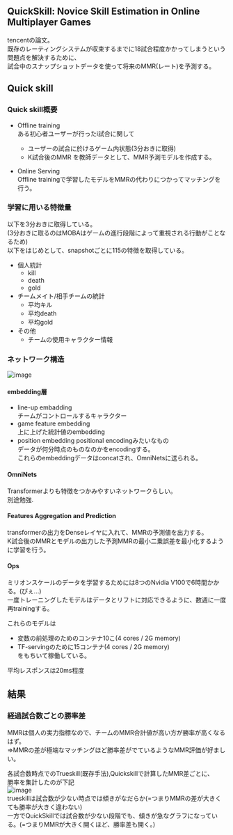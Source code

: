 ## QuickSkill: Novice Skill Estimation in Online Multiplayer Games  
tencentの論文。  
既存のレーティングシステムが収束するまでに18試合程度かかってしまうという問題点を解決するために、  
試合中のスナップショットデータを使って将来のMMR(レート)を予測する。  

## Quick skill
### Quick skill概要  
- Offline training  
    ある初心者ユーザーが行ったi試合に関して  
    - ユーザーの試合に於けるゲーム内状態(3分おきに取得)  
    - K試合後のMMR
    を教師データとして、MMR予測モデルを作成する。  
  
- Online Serving  
    Offline trainingで学習したモデルをMMRの代わりにつかってマッチングを行う。  

### 学習に用いる特徴量  
以下を3分おきに取得している。   
(3分おきに取るのはMOBAはゲームの進行段階によって重視される行動がことなるため)   
以下をはじめとして、snapshotごとに115の特徴を取得している。  
- 個人統計  
  - kill 
  - death
  - gold
- チームメイト/相手チームの統計  
  - 平均キル  
  - 平均death
  - 平均gold 
- その他  
  - チームの使用キャラクター情報  

### ネットワーク構造  
![image](https://user-images.githubusercontent.com/54636129/196683391-cb0ec644-4273-4361-93b8-9efc807e0e5b.png)  

#### embedding層  
- line-up embadding  
  チームがコントロールするキャラクター   
- game feature embedding  
  上に上げた統計値のembedding
- position embedding
  positional encodingみたいなもの  
  データが何分時点のものなのかをencodingする。  
これらのembeddingデータはconcatされ、OmniNetsに送られる。  

#### OmniNets  
Transformerよりも特徴をつかみやすいネットワークらしい。  
別途勉強.  
  
#### Features Aggregation and Prediction  
transformerの出力をDenseレイヤに入れて、MMRの予測値を出力する。  
K試合後のMMRとモデルの出力した予測MMRの最小二乗誤差を最小化するように学習を行う。  
  
#### Ops  
ミリオンスケールのデータを学習するためには8つのNvidia V100で6時間かかる。(ぴぇ...)  
一度トレーニングしたモデルはデータとリフトに対応できるように、数週に一度再trainingする。  
  
これらのモデルは
- 変数の前処理のためのコンテナ10こ(4 cores / 2G memory)  
- TF-servingのために15コンテナ(4 cores / 2G memory)  
をもちいて稼働している。  

平均レスポンスは20ms程度  


## 結果  
### 経過試合数ごとの勝率差  
MMRは個人の実力指標なので、チームのMMR合計値が高い方が勝率が高くなるはず。  
⇒MMRの差が極端なマッチングほど勝率差がでているようなMMR評価が好ましい。  

各試合数時点でのTrueskill(既存手法),Quickskillで計算したMMR差ごとに、  
勝率を集計したのが下記  
![image](https://user-images.githubusercontent.com/54636129/196700196-07a16c2b-4846-4f9d-b069-e367d4fe3e07.png)  
trueskillは試合数が少ない時点では傾きがなだらか(=つまりMMRの差が大きくても勝率が大きく違わない)  
一方でQuickSkillでは試合数が少ない段階でも、傾きが急なグラフになっている。(=つまりMMRが大きく開くほど、勝率差も開く。)  





